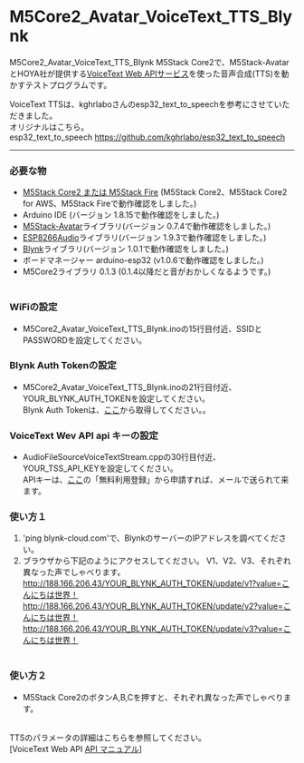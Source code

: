 # M5Core2_Avatar_VoiceText_TTS_Blynk
M5Core2_Avatar_VoiceText_TTS_Blynk
M5Stack Core2で、M5Stack-AvatarとHOYA社が提供する[VoiceText Web APIサービス](https://cloud.voicetext.jp/webapi "Title")を使った音声合成(TTS)を動かすテストプログラムです。


VoiceText TTSは、kghrlaboさんのesp32_text_to_speechを参考にさせていただきました。<br>
オリジナルはこちら。<br>
esp32_text_to_speech <https://github.com/kghrlabo/esp32_text_to_speech><br>

---

### 必要な物 ###
* [M5Stack Core2 または M5Stack Fire](http://www.m5stack.com/ "Title") (M5Stack Core2、M5Stack Core2 for AWS、M5Stack Fireで動作確認をしました。)<br>
* Arduino IDE (バージョン 1.8.15で動作確認をしました。)<br>
* [M5Stack-Avatar](https://github.com/meganetaaan/m5stack-avatar/ "Title")ライブラリ(バージョン 0.7.4で動作確認をしました。)<br>
* [ESP8266Audio](https://github.com/earlephilhower/ESP8266Audio/ "Title")ライブラリ(バージョン 1.9.3で動作確認をしました。)<br>
* [Blynk](https://blynk.io/ "Title")ライブラリ(バージョン 1.0.1で動作確認をしました。)<br>
* ボードマネージャー arduino-esp32 (v1.0.6で動作確認をしました。) <br>
* M5Core2ライブラリ 0.1.3 (0.1.4以降だと音がおかしくなるようです。)<br><br>


### WiFiの設定 ###
* M5Core2_Avatar_VoiceText_TTS_Blynk.inoの15行目付近、SSIDとPASSWORDを設定してください。

### Blynk Auth Tokenの設定 ###
* M5Core2_Avatar_VoiceText_TTS_Blynk.inoの21行目付近、YOUR_BLYNK_AUTH_TOKENを設定してください。<br>
Blynk Auth Tokenは、[ここ](https://docs.blynk.cc/ "Title")から取得してください。。<br>


### VoiceText Wev API api キーの設定 ###
* AudioFileSourceVoiceTextStream.cppの30行目付近、YOUR_TSS_API_KEYを設定してください。<br>
APIキーは、[ここ](https://cloud.voicetext.jp/webapi/ "Title")の「無料利用登録」から申請すれば、メールで送られて来ます。<br>

### 使い方１ ###
1. 'ping blynk-cloud.com'で、BlynkのサーバーのIPアドレスを調べてください。 <br>
2. ブラウザから下記のようにアクセスしてください。 V1、V2、V3、それぞれ異なった声でしゃべります。<br>
http://188.166.206.43/YOUR_BLYNK_AUTH_TOKEN/update/v1?value=こんにちは世界！<br>
http://188.166.206.43/YOUR_BLYNK_AUTH_TOKEN/update/v2?value=こんにちは世界！<br>
http://188.166.206.43/YOUR_BLYNK_AUTH_TOKEN/update/v3?value=こんにちは世界！<br><br>

### 使い方２ ###
* M5Stack Core2のボタンA,B,Cを押すと、それぞれ異なった声でしゃべります。　<br><br>

TTSのパラメータの詳細はこちらを参照してください。<br>
[VoiceText Web API [API マニュアル](https://cloud.voicetext.jp/webapi/docs/api/ "Title")]
<br><br><br>

